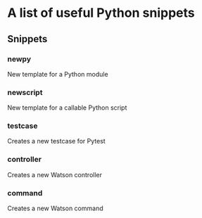 # A list of useful Python snippets

## Snippets

### newpy
New template for a Python module

### newscript
New template for a callable Python script

### testcase
Creates a new testcase for Pytest

### controller
Creates a new Watson controller

### command
Creates a new Watson command
